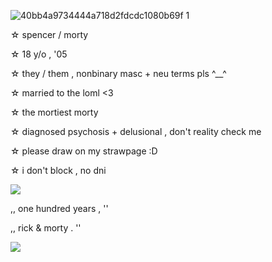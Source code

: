  ![40bb4a9734444a718d2fdcdc1080b69f 1](https://github.com/user-attachments/assets/1d1b9729-942f-492e-8f98-772ec4d21dea)

☆ spencer / morty

☆ 18 y/o , '05

☆ they / them , nonbinary masc + neu terms pls ^__^

☆ married to the loml <3

☆ the mortiest morty

☆ diagnosed psychosis + delusional , don't reality check me

☆ please draw on my strawpage :D

☆ i don't block , no dni

![](https://media4.giphy.com/media/v1.Y2lkPTc5MGI3NjExb2ZyanljMHVkaDZtNjBrMm5pbDM0bG52aXZ6ZmliOWxkbTMzdWNsYSZlcD12MV9pbnRlcm5hbF9naWZfYnlfaWQmY3Q9Zw/O8gszQjRneW8Esf4x3/giphy.webp)

,, one hundred years , ''

,, rick & morty . ''

 ![](https://komarev.com/ghpvc/?username=bedroom-community&style=flat-square)
